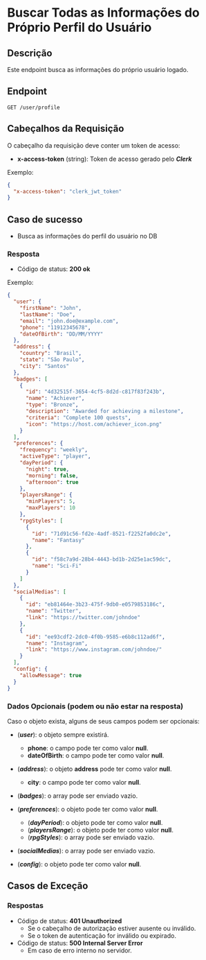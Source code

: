 # Buscar Todas as Informações do Próprio Perfil do Usuário

## Descrição

Este endpoint busca as informações do próprio usuário logado.

## Endpoint

`GET /user/profile`

## Cabeçalhos da Requisição

O cabeçalho da requisição deve conter um token de acesso:

- **x-access-token** (string): Token de acesso gerado pelo **_Clerk_**

Exemplo:

```json
{
  "x-access-token": "clerk_jwt_token"
}
```

## Caso de sucesso

- Busca as informações do perfil do usuário no DB

### Resposta

- Código de status: **200 ok**

Exemplo:

```json
{
  "user": {
    "firstName": "John",
    "lastName": "Doe",
    "email": "john.doe@example.com",
    "phone": "11912345678",
    "dateOfBirth": "DD/MM/YYYY"
  },
  "address": {
    "country": "Brasil",
    "state": "São Paulo",
    "city": "Santos"
  },
  "badges": [
    {
      "id": "4d32515f-3654-4cf5-8d2d-c817f83f243b",
      "name": "Achiever",
      "type": "Bronze",
      "description": "Awarded for achieving a milestone",
      "criteria": "Complete 100 quests",
      "icon": "https://host.com/achiever_icon.png"
    }
  ],
  "preferences": {
    "frequency": "weekly",
    "activeType": "player",
    "dayPeriod": {
      "night": true,
      "morning": false,
      "afternoon": true
    },
    "playersRange": {
      "minPlayers": 5,
      "maxPlayers": 10
    },
    "rpgStyles": [
      {
        "id": "71d91c56-fd2e-4adf-8521-f2252fa0dc2e",
        "name": "Fantasy"
      },
      {
        "id": "f58c7a9d-28b4-4443-bd1b-2d25e1ac59dc",
        "name": "Sci-Fi"
      }
    ]
  },
  "socialMedias": [
    {
      "id": "eb81464e-3b23-475f-9db0-e0579853186c",
      "name": "Twitter",
      "link": "https://twitter.com/johndoe"
    },
    {
      "id": "ee93cdf2-2dc0-4f0b-9585-e6b8c112ad6f",
      "name": "Instagram",
      "link": "https://www.instagram.com/johndoe/"
    }
  ],
  "config": {
    "allowMessage": true
  }
}
```

### Dados Opcionais (podem ou não estar na resposta)

Caso o objeto exista, alguns de seus campos podem ser opcionais:

- (**_user_**): o objeto sempre existirá.

  - **phone**: o campo pode ter como valor **null**.
  - **dateOfBirth**: o campo pode ter como valor **null**.

- (**_address_**): o objeto **address** pode ter como valor **null**.

  - **city**: o campo pode ter como valor **null**.

- (**_badges_**): o array pode ser enviado vazio.

- (**_preferences_**): o objeto pode ter como valor **null**.

  - (**_dayPeriod_**): o objeto pode ter como valor **null**.
  - (**_playersRange_**): o objeto pode ter como valor **null**.
  - (**_rpgStyles_**): o array pode ser enviado vazio.

- (**_socialMedias_**): o array pode ser enviado vazio.
- (**_config_**): o objeto pode ter como valor **null**.

## Casos de Exceção

### Respostas

- Código de status: **401 Unauthorized**
  - Se o cabeçalho de autorização estiver ausente ou inválido.
  - Se o token de autenticação for inválido ou expirado.
- Código de status: **500 Internal Server Error**
  - Em caso de erro interno no servidor.

